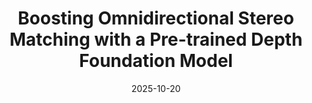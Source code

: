 ---
title: "Boosting Omnidirectional Stereo Matching with a Pre-trained Depth Foundation Model"
collection: publications
permalink: /publication/2025-DFI-OmniStereo
date: 2025-10-20
venue: "IROS"
authors: "J. Endres, O. Hahn, C. Corbière, S. Schaub-Meyer, S. Roth, A. Alahi"
oral: 
uri: 
project: https://vita-epfl.github.io/DFI-OmniStereo-website
bibtex:
arxiv: https://arxiv.org/pdf/2503.23502
openpdf: 
supp:
teaser: images/2025_dfiomnistereo.gif
videoresults: 
videotalk: 
poster:
code: https://github.com/vita-epfl/DFI-OmniStereo
---